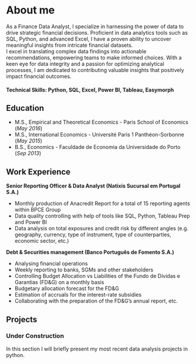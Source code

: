# About me

As a Finance Data Analyst, I specialize in harnessing the power of data to drive strategic financial decisions. Proficient in data analytics tools such as SQL, Python, and advanced Excel, I have a proven ability to uncover meaningful insights from intricate financial datasets.<br>
I excel in translating complex data findings into actionable recommendations, empowering teams to make informed choices. With a keen eye for data integrity and a passion for optimizing analytical processes, I am dedicated to contributing valuable insights that positively impact financial outcomes.

#### Technical Skills: Python, SQL, Excel, Power BI, Tableau, Easymorph

## Education
- M.S., Empirical and Theoretical Economics - Paris School of Economics (_May 2016_)								       		
- M.S., International Economics	- Université Paris 1 Panthéon-Sorbonne (_May 2015_)	 			        		
- B.S., Economics - Faculdade de Economia da Universidade do Porto (_Sep 2013_)

## Work Experience
**Senior Reporting Officer & Data Analyst (Natixis Sucursal em Portugal S.A.)**
- Monthly production of Anacredit Report for a total of 15 reporting agents within BPCE Group
- Data quality controlling with help of tools like SQL, Python, Tableau Prep and Power BI
- Data analysis on total exposures and credit risk by different angles (e.g. geography, currency, type of instrument, type of counterparties, economic sector, etc.)

**Debt & Securities management (Banco Português de Fomento S.A.)**
- Analysing financial operations
- Weekly reporting to banks, SGMs and other stakeholders
- Controlling Budget Allocation vs Liabilities of the Fundo de Dívidas e Garantias (FD&G) on a monthly basis
- Budgetary allocation forecast for the FD&G
- Estimation of accruals for the interest-rate subsidies
- Collaborating with the preparation of the FD&G’s annual report, etc.

## Projects
### Under Construction

In this section I will briefly present my most recent data analysis projects in python.
